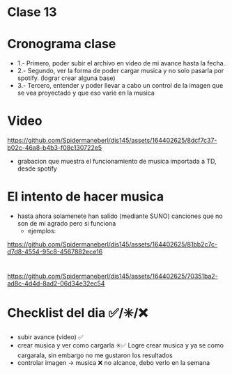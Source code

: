 # Clase 13
# Cronograma clase
  - 1.- Primero, poder subir el archivo en video de mi avance hasta la fecha.
  - 2.- Segundo, ver la forma de poder cargar musica y no solo pasarla por spotify. (lograr crear alguna base)
  - 3.- Tercero, entender y poder llevar a cabo un control de la imagen que se vea proyectado y que eso varie en la musica
    
#  Video 

https://github.com/Spidermaneberl/dis145/assets/164402625/8dcf7c37-b02c-46a8-b4b3-f08c130722e5

-  grabacion que muestra el funcionamiento de musica importada a TD, desde spotify 

#  El intento de hacer musica
-  hasta ahora solamenete han salido (mediante SUNO) canciones que no son de mi agrado pero si funciona
    -  ejemplos:
    

https://github.com/Spidermaneberl/dis145/assets/164402625/81bb2c7c-d7d8-4554-95c8-4567882ece16
#
https://github.com/Spidermaneberl/dis145/assets/164402625/70351ba2-ad8c-4d4d-8ad2-06d34e32ec54


#  Checklist del dia ✅/✳️/❌
-  subir avance (video) ✅
-  crear musica y ver como cargarla ✳️✅ Logre crear musica y ya se como cargarala, sin embargo no me gustaron los resultados 
-  controlar imagen -> musica ❌ no alcance, debo verlo en la semana 
